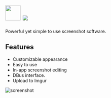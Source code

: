 # <img src="https://raw.githubusercontent.com/majkinetor/au-packages/master/flameshot/icon.svg" width="48" height="48"/> [![](https://img.shields.io/chocolatey/v/flameshot.svg?color=red&label=flameshot)](https://chocolatey.org/packages/flameshot)

Powerful yet simple to use screenshot software.

## Features

- Customizable appearance
- Easy to use
- In-app screenshot editing
- DBus interface.
- Upload to Imgur

![screenshot](https://cdn.rawgit.com/majkinetor/chocolatey/master/flameshot/screenshot.gif)
